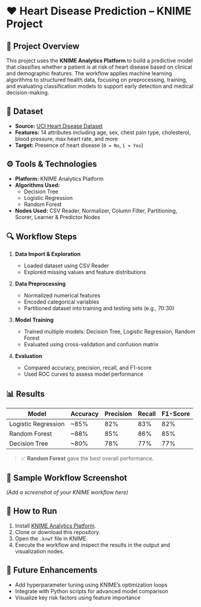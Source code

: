 # ❤️ Heart Disease Prediction – KNIME Project

## 🧾 Project Overview

This project uses the **KNIME Analytics Platform** to build a predictive model that classifies whether a patient is at risk of heart disease based on clinical and demographic features. The workflow applies machine learning algorithms to structured health data, focusing on preprocessing, training, and evaluating classification models to support early detection and medical decision-making.


## 📁 Dataset

- **Source:** [UCI Heart Disease Dataset](https://archive.ics.uci.edu/ml/datasets/heart+Disease)  
- **Features:** 14 attributes including age, sex, chest pain type, cholesterol, blood pressure, max heart rate, and more  
- **Target:** Presence of heart disease (`0 = No`, `1 = Yes`)


## ⚙️ Tools & Technologies

- **Platform:** KNIME Analytics Platform  
- **Algorithms Used:**  
  - Decision Tree  
  - Logistic Regression  
  - Random Forest  
- **Nodes Used:** CSV Reader, Normalizer, Column Filter, Partitioning, Scorer, Learner & Predictor Nodes


## 🔍 Workflow Steps

1. **Data Import & Exploration**
   - Loaded dataset using CSV Reader  
   - Explored missing values and feature distributions

2. **Data Preprocessing**
   - Normalized numerical features  
   - Encoded categorical variables  
   - Partitioned dataset into training and testing sets (e.g., 70:30)

3. **Model Training**
   - Trained multiple models: Decision Tree, Logistic Regression, Random Forest  
   - Evaluated using cross-validation and confusion matrix

4. **Evaluation**
   - Compared accuracy, precision, recall, and F1-score  
   - Used ROC curves to assess model performance

## 📊 Results

| Model             | Accuracy | Precision | Recall | F1-Score |
|------------------|----------|-----------|--------|----------|
| Logistic Regression | ~85%   | 82%       | 83%    | 82%      |
| Random Forest       | ~88%   | 85%       | 86%    | 85%      |
| Decision Tree       | ~80%   | 78%       | 77%    | 77%      |

> ✅ **Random Forest** gave the best overall performance.


## 📸 Sample Workflow Screenshot

*(Add a screenshot of your KNIME workflow here)*


## 🚀 How to Run

1. Install [KNIME Analytics Platform](https://www.knime.com/downloads).
2. Clone or download this repository.
3. Open the `.knwf` file in KNIME.
4. Execute the workflow and inspect the results in the output and visualization nodes.


## 📌 Future Enhancements

- Add hyperparameter tuning using KNIME’s optimization loops  
- Integrate with Python scripts for advanced model comparison  
- Visualize key risk factors using feature importance

